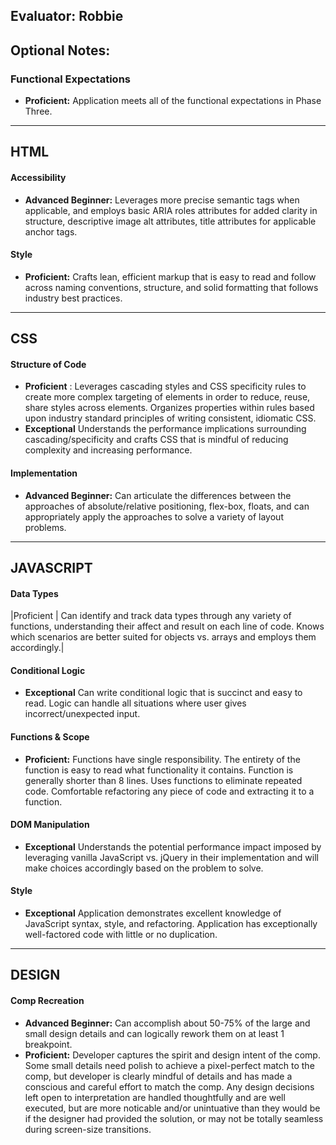 ## Evaluator: Robbie

## Optional Notes:

### Functional Expectations

* __Proficient:__ Application meets all of the functional expectations in Phase Three.

------------------------------------------------------------------

## HTML

#### Accessibility

* __Advanced Beginner:__ Leverages more precise semantic tags when applicable, and employs basic ARIA roles attributes for added clarity in structure, descriptive image alt attributes, title attributes for applicable anchor tags.

#### Style

* __Proficient:__ Crafts lean, efficient markup that is easy to read and follow across naming conventions, structure, and solid formatting that follows industry best practices.

------------------------------------------------------------------

## CSS

#### Structure of Code

* __Proficient__ : Leverages cascading styles and CSS specificity rules to create more complex targeting of elements in order to reduce, reuse, share styles across elements. Organizes properties within rules based upon industry standard principles of writing consistent, idiomatic CSS.
* __Exceptional__ Understands the performance implications surrounding cascading/specificity and crafts CSS that is mindful of reducing complexity and increasing performance.

#### Implementation

* __Advanced Beginner:__ Can articulate the differences between the approaches of absolute/relative positioning, flex-box, floats, and can appropriately apply the approaches to solve a variety of layout problems.

------------------------------------------------------------------

## JAVASCRIPT

#### Data Types

|Proficient         | Can identify and track data types through any variety of functions, understanding their affect and result on each line of code. Knows which scenarios are better suited for objects vs. arrays and employs them accordingly.|

#### Conditional Logic

* __Exceptional__ Can write conditional logic that is succinct and easy to read. Logic can handle all situations where user gives incorrect/unexpected input.

#### Functions & Scope

* __Proficient:__ Functions have single responsibility. The entirety of the function is easy to read what functionality it contains. Function is generally shorter than 8 lines. Uses functions to eliminate repeated code. Comfortable refactoring any piece of code and extracting it to a function.

#### DOM Manipulation

* __Exceptional__ Understands the potential performance impact imposed by leveraging vanilla JavaScript vs. jQuery in their implementation and will make choices accordingly based on the problem to solve.

#### Style

* __Exceptional__ Application demonstrates excellent knowledge of JavaScript syntax, style, and refactoring. Application has exceptionally well-factored code with little or no duplication.

------------------------------------------------------------------

## DESIGN

#### Comp Recreation

* __Advanced Beginner:__ Can accomplish about 50-75% of the large and small design details and can logically rework them on at least 1 breakpoint.
* __Proficient:__ Developer captures the spirit and design intent of the comp. Some small details need polish to achieve a pixel-perfect match to the comp, but developer is clearly mindful of details and has made a conscious and careful effort to match the comp. Any design decisions left open to interpretation are handled thoughtfully and are well executed, but are more noticable and/or unintuative than they would be if the designer had provided the solution, or may not be totally seamless during screen-size transitions.
